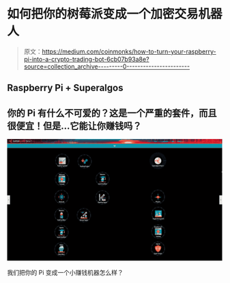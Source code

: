 # 如何把你的树莓派变成一个加密交易机器人

> 原文：<https://medium.com/coinmonks/how-to-turn-your-raspberry-pi-into-a-crypto-trading-bot-6cb07b93a8e?source=collection_archive---------0----------------------->

## Raspberry Pi + Superalgos

## 你的 Pi 有什么不可爱的？这是一个严重的套件，而且很便宜！但是…它能让你赚钱吗？

![](img/b55c239a2aded3fc16453d0a1777ec98.png)

我们把你的 Pi 变成一个小赚钱机器怎么样？